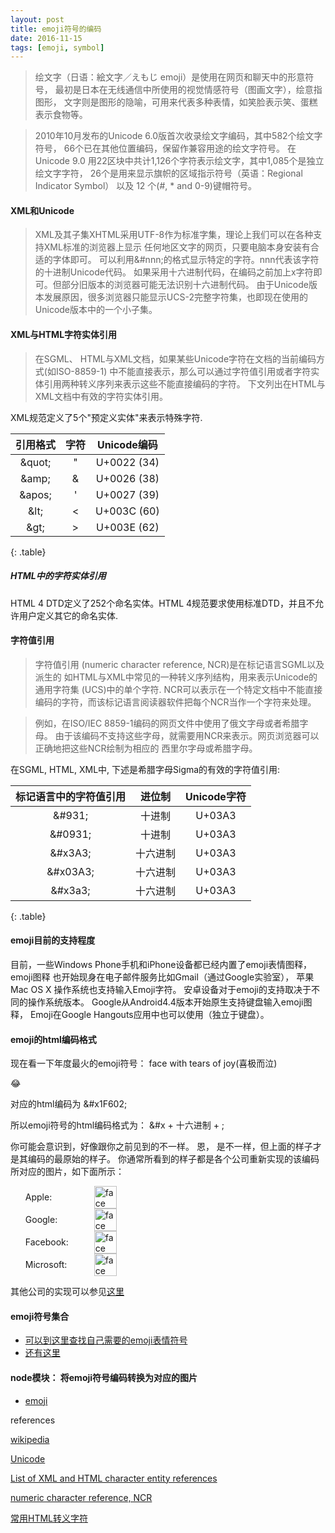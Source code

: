 ```yaml
---
layout: post
title: emoji符号的编码
date: 2016-11-15 
tags: [emoji, symbol]
---
```


>绘文字（日语：絵文字／えもじ emoji）是使用在网页和聊天中的形意符号，
最初是日本在无线通信中所使用的视觉情感符号（图画文字），绘意指图形，
文字则是图形的隐喻，可用来代表多种表情，如笑脸表示笑、蛋糕表示食物等。

>2010年10月发布的Unicode 6.0版首次收录绘文字编码，其中582个绘文字符号，
66个已在其他位置编码，保留作兼容用途的绘文字符号。
在Unicode 9.0 用22区块中共计1,126个字符表示绘文字，其中1,085个是独立绘文字字符，
26个是用来显示旗帜的区域指示符号（英语：Regional Indicator Symbol）
以及 12 个(#, * and 0-9)键帽符号。

<!-- more -->

#### XML和Unicode
>XML及其子集XHTML采用UTF-8作为标准字集，理论上我们可以在各种支持XML标准的浏览器上显示
任何地区文字的网页，只要电脑本身安装有合适的字体即可。
可以利用&#nnn;的格式显示特定的字符。nnn代表该字符的十进制Unicode代码。
如果采用十六进制代码，在编码之前加上x字符即可。但部分旧版本的浏览器可能无法识别十六进制代码。
由于Unicode版本发展原因，很多浏览器只能显示UCS-2完整字符集，也即现在使用的Unicode版本中的一个小子集。

#### XML与HTML字符实体引用
>在SGML、 HTML与XML文档，如果某些Unicode字符在文档的当前编码方式(如ISO-8859-1)
中不能直接表示，那么可以通过字符值引用或者字符实体引用两种转义序列来表示这些不能直接编码的字符。
下文列出在HTML与XML文档中有效的字符实体引用。

XML规范定义了5个"预定义实体"来表示特殊字符.

|引用格式  |   字符 |  Unicode编码 |
|:-------:|:-----:|:-----------:|
| &amp;quot;  |  "    | U+0022 (34) |
| &amp;amp;   |  &    | U+0026 (38) |
| &amp;apos;  |  '    | U+0027 (39) |
| &amp;lt;    |  <    | U+003C (60) |
| &amp;gt;    |  >    | U+003E (62) |
{: .table}

##### HTML中的字符实体引用
HTML 4 DTD定义了252个命名实体。HTML 4规范要求使用标准DTD，并且不允许用户定义其它的命名实体.

#### 字符值引用
>字符值引用 (numeric character reference, NCR)是在标记语言SGML以及派生的
如HTML与XML中常见的一种转义序列结构，用来表示Unicode的通用字符集 (UCS)中的单个字符. 
NCR可以表示在一个特定文档中不能直接编码的字符，而该标记语言阅读器软件把每个NCR当作一个字符来处理。

>例如，在ISO/IEC 8859-1编码的网页文件中使用了俄文字母或者希腊字母。
由于该编码不支持这些字母，就需要用NCR来表示。网页浏览器可以正确地把这些NCR绘制为相应的
西里尔字母或希腊字母。

在SGML, HTML, XML中, 下述是希腊字母Sigma的有效的字符值引用:

| 标记语言中的字符值引用|   进位制 |   Unicode字符 |
|:-------:|:---------:|:-----------:|
| &amp;#931;  |  十进制    | U+03A3 |
| &amp;#0931; |  十进制    | U+03A3 |
| &amp;#x3A3; |  十六进制  | U+03A3 |
| &amp;#x03A3;|  十六进制  | U+03A3 |
| &amp;#x3a3; |  十六进制  | U+03A3 |
{: .table}

#### emoji目前的支持程度
目前，一些Windows Phone手机和iPhone设备都已经内置了emoji表情图释，emoji图释
也开始现身在电子邮件服务比如Gmail（通过Google实验室），
苹果Mac OS X 操作系统也支持输入Emoji字符。
安卓设备对于emoji的支持取决于不同的操作系统版本。
Google从Android4.4版本开始原生支持键盘输入emoji图释，
Emoji在Google Hangouts应用中也可以使用（独立于键盘）。

#### emoji的html编码格式
现在看一下年度最火的emoji符号： face with tears of joy(喜极而泣)

&#x1F602;

对应的html编码为 &amp;#x1F602;

所以emoji符号的html编码格式为： &#x + 十六进制 + ;

你可能会意识到，好像跟你之前见到的不一样。 恩， 是不一样，但上面的样子才是其编码的最原始的样子。
你通常所看到的样子都是各个公司重新实现的该编码所对应的图片，如下面所示：

<style>
.emoji li{
    overflow:hidden;
}

.emoji span{
    display:inline-block;
    float:left;
    height:36px;
    width: 80px;
    line-height:36px;
    margin-right:30px;
}
.emoji img{
    float:left;
    width:36px;
    height:36px;
}
</style>
<ul class="emoji">
<li><span>Apple:    </span> <img alt="face with tears of joy" src="http://okup5z621.bkt.clouddn.com/face_tears_apple.png"></li>
<li><span>Google:   </span> <img alt="face with tears of joy" src="http://okup5z621.bkt.clouddn.com/face_tears_google.png"></li>
<li><span>Facebook: </span> <img alt="face with tears of joy" src="http://okup5z621.bkt.clouddn.com/face_tears_fb.png"></li>
<li><span>Microsoft:</span> <img alt="face with tears of joy" src="http://okup5z621.bkt.clouddn.com/face_tears_ms.png"></li>
</ul>

其他公司的实现可以参见[这里](http://emojipedia.org/face-with-tears-of-joy/)

#### emoji符号集合
- [可以到这里查找自己需要的emoji表情符号](http://www.megaemoji.com/cn/emoji/)
- [还有这里](http://www.megaemoji.com/)

#### node模块： 将emoji符号编码转换为对应的图片
- [emoji](https://www.npmjs.com/package/emoji)

<div class="references">references</div>

[wikipedia](https://en.wikipedia.org/wiki/Emoji)

[Unicode](https://en.wikipedia.org/wiki/Unicode)

[List of XML and HTML character entity references](https://en.wikipedia.org/wiki/List_of_XML_and_HTML_character_entity_references)
 
[numeric character reference, NCR](https://en.wikipedia.org/wiki/Numeric_character_reference) 
 
[常用HTML转义字符](http://zqdevres.qiniucdn.com/data/20120726145112/index.html) 